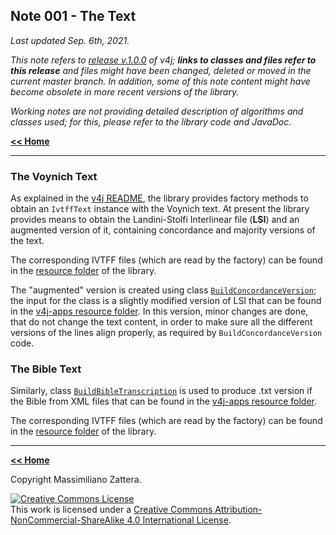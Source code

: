 ## Note 001 - The Text

_Last updated Sep. 6th, 2021._

_This note refers to [release v.1.0.0](https://github.com/mzattera/v4j/tree/v.1.0.0) of v4j;
**links to classes and files refer to this release** and files might have been changed, deleted or moved in the current master branch.
In addition, some of this note content might have become obsolete in more recent versions of the library._

_Working notes are not providing detailed description of algorithms and classes used; for this, please refer to the 
library code and JavaDoc._

[**<< Home**](..)

---

### The Voynich Text

As explained in the [v4j README](https://github.com/mzattera/v4j#ivtff), the library provides factory methods to 
obtain an `IvtffText` instance with the Voynich text. At present the library provides means to obtain the
Landini-Stolfi Interlinear file (**LSI**) and an augmented version of it, containing concordance and majority versions of the text.

The corresponding IVTFF files (which are read by the factory) can be found in the
[resource folder](https://github.com/mzattera/v4j/tree/v.1.0.0/eclipse/io.github.mattera.v4j/src/main/resources/Transcriptions)
of the library.

The "augmented" version is created using class
[`BuildConcordanceVersion`](https://github.com/mzattera/v4j/blob/d7b349c08c780214bebe3b515623f54951bb3886/eclipse/io.github.mzattera.v4j-apps/src/main/java/io/github/mattera/v4j/applications/BuildConcordanceVersion.java);
the input for the class is a slightly modified version of LSI that can be found in the
[v4j-apps resource folder](https://github.com/mzattera/v4j/tree/v.1.0.0/eclipse/io.github.mzattera.v4j-apps/src/main/resources/Transcriptions).
In this version, minor changes are done, that do not change the text content, in order to make sure
all the different versions of the lines align properly, as required by `BuildConcordanceVersion` code.

### The Bible Text

Similarly, class
[`BuildBibleTranscription`](https://github.com/mzattera/v4j/blob/d7b349c08c780214bebe3b515623f54951bb3886/eclipse/io.github.mzattera.v4j-apps/src/main/java/io/github/mattera/v4j/applications/BuildBibleTranscription.java)
is used to produce .txt version if the Bible from  XML files that can be found in the
[v4j-apps resource folder](https://github.com/mzattera/v4j/tree/v.1.0.0/eclipse/io.github.mzattera.v4j-apps/src/main/resources/Transcriptions).

The corresponding IVTFF files (which are read by the factory) can be found in the 
[resource folder](https://github.com/mzattera/v4j/tree/v.1.0.0/eclipse/io.github.mattera.v4j/src/main/resources/Transcriptions)
of the library.

---

[**<< Home**](..)

Copyright Massimiliano Zattera.

<a rel="license" href="http://creativecommons.org/licenses/by-nc-sa/4.0/"><img alt="Creative Commons License" style="border-width:0" src="https://i.creativecommons.org/l/by-nc-sa/4.0/88x31.png" /></a><br />This work is licensed under a <a rel="license" href="http://creativecommons.org/licenses/by-nc-sa/4.0/">Creative Commons Attribution-NonCommercial-ShareAlike 4.0 International License</a>.

